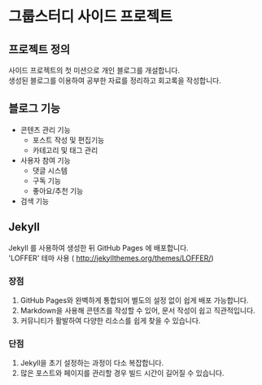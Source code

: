 # 그룹스터디 사이드 프로젝트

## 프로젝트 정의

사이드 프로젝트의 첫 미션으로 개인 블로그를 개설합니다.<br>
생성된 블로그를 이용하여 공부한 자료를 정리하고 회고록을 작성합니다.

## 블로그 기능

* 콘텐츠 관리 기능
  * 포스트 작성 및 편집기능
  * 카테고리 및 태그 관리
* 사용자 참여 기능
  * 댓글 시스템
  * 구독 기능
  * 좋아요/추천 기능
* 검색 기능

## Jekyll

Jekyll 를 사용하여 생성한 뒤 GitHub Pages 에 배포합니다.<br>
'LOFFER' 테마 사용 ( http://jekyllthemes.org/themes/LOFFER/)

### 장점
1. GitHub Pages와 완벽하게 통합되어 별도의 설정 없이 쉽게 배포 가능합니다.
2. Markdown을 사용해 콘텐츠를 작성할 수 있어, 문서 작성이 쉽고 직관적입니다.
3. 커뮤니티가 활발하여 다양한 리소스를 쉽게 찾을 수 있습니다.


### 단점
1. Jekyll을 초기 설정하는 과정이 다소 복잡합니다.
2. 많은 포스트와 페이지를 관리할 경우 빌드 시간이 길어질 수 있습니다.
